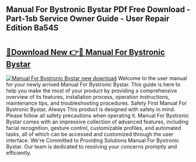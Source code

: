 ## Manual For Bystronic Bystar PDf Free Download - Part-1sb Service Owner Guide - User Repair Edition Ba54S

# <h2><a href="http://bc90243.oget.top/?id=Manual+For+Bystronic+Bystar">🔗Download New 👉🔴 Manual For Bystronic Bystar</a></h2>

[![Manual For Bystronic Bystar new download](https://i.imgur.com/5g1atiW.png)](http://bc90243.oget.top/?id=Manual+For+Bystronic+Bystar)
Welcome to the user manual for your newly arrived Manual For Bystronic Bystar. This guide is here to help you make the most of your product by providing a comprehensive overview of its features, installation process, operation instructions, maintenance tips, and troubleshooting procedures. Safety First Manual For Bystronic Bystar, Always This product is designed with safety in mind. Please follow all safety precautions when operating it. Manual For Bystronic Bystar comes with an impressive collection of advanced features, including facial recognition, gesture control, customizable profiles, and automated tasks, all of which can be accessed and customized through the user interface. We're Committed to Providing Solutions Manual For Bystronic Bystar. Our team is dedicated to resolving your concerns promptly and efficiently.
